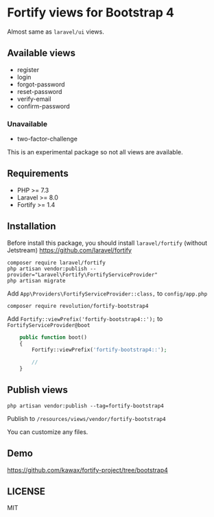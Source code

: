 # Fortify views for Bootstrap 4

Almost same as `laravel/ui` views.

## Available views
- register
- login
- forgot-password
- reset-password
- verify-email
- confirm-password

### Unavailable
- two-factor-challenge

This is an experimental package so not all views are available.

## Requirements
- PHP >= 7.3
- Laravel >= 8.0
- Fortify >= 1.4

## Installation
Before install this package, you should install `laravel/fortify` (without Jetstream)
https://github.com/laravel/fortify

```
composer require laravel/fortify
php artisan vendor:publish --provider="Laravel\Fortify\FortifyServiceProvider"
php artisan migrate
```

Add `App\Providers\FortifyServiceProvider::class,` to `config/app.php`

```
composer require revolution/fortify-bootstrap4
```

Add `Fortify::viewPrefix('fortify-bootstrap4::');` to `FortifyServiceProvider@boot`

```php
    public function boot()
    {
        Fortify::viewPrefix('fortify-bootstrap4::');

        //
    }
```

## Publish views

```
php artisan vendor:publish --tag=fortify-bootstrap4
```

Publish to `/resources/views/vendor/fortify-bootstrap4`

You can customize any files.

## Demo
https://github.com/kawax/fortify-project/tree/bootstrap4

## LICENSE
MIT  
